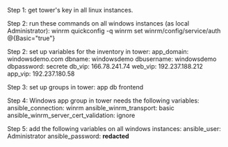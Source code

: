 Step 1: get tower's key in all linux instances.

Step 2: run these commands on all windows instances (as local Administrator):
winrm quickconfig -q
winrm set winrm/config/service/auth @{Basic="true"}

Step 2: set up variables for the inventory in tower:
app_domain: windowsdemo.com
dbname: windowsdemo
dbusername: windowsdemo
dbpassword: secrete
db_vip: 166.78.241.74
web_vip: 192.237.188.212
app_vip: 192.237.180.58

Step 3: set up groups in tower:
app
db
frontend

Step 4: Windows app group in tower needs the following variables:
ansible_connection: winrm
ansible_winrm_transport: basic
ansible_winrm_server_cert_validation: ignore

Step 5: add the following variables on all windows instances:
ansible_user: Administrator
ansible_password: **redacted**
